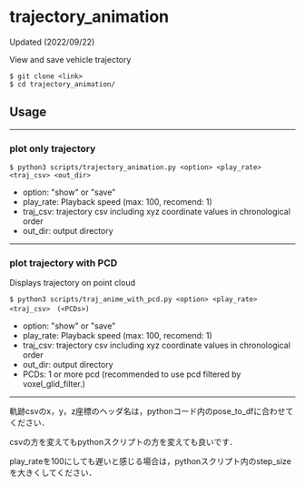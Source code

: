 # trajectory_animation
Updated (2022/09/22)

View and save vehicle trajectory

```
$ git clone <link>
$ cd trajectory_animation/
```
## Usage
---
### plot only trajectory
```
$ python3 scripts/trajectory_animation.py <option> <play_rate> <traj_csv> <out_dir>
```

* option: "show" or "save"
* play_rate: Playback speed (max: 100, recomend: 1)
* traj_csv: trajectory csv including xyz coordinate values in chronological order
* out_dir: output directory

---

### plot trajectory with PCD
Displays trajectory on point cloud
```
$ python3 scripts/traj_anime_with_pcd.py <option> <play_rate> <traj_csv>　(<PCDs>)
```

* option: "show" or "save"
* play_rate: Playback speed (max: 100, recomend: 1)
* traj_csv: trajectory csv including xyz coordinate values in chronological order
* out_dir: output directory
* PCDs: 1 or more pcd (recommended to use pcd filtered by voxel_glid_filter.)

---

軌跡csvのx，y，z座標のヘッダ名は，pythonコード内のpose_to_dfに合わせてください．

csvの方を変えてもpythonスクリプトの方を変えても良いです．

play_rateを100にしても遅いと感じる場合は，pythonスクリプト内のstep_sizeを大きくしてください．
